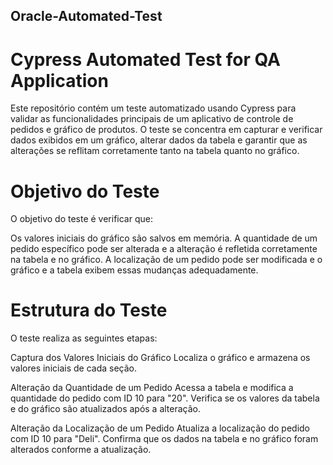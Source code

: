 ## Oracle-Automated-Test

# Cypress Automated Test for QA Application

Este repositório contém um teste automatizado usando Cypress para validar as funcionalidades principais de um aplicativo de controle de pedidos e gráfico de produtos. O teste se concentra em capturar e verificar dados exibidos em um gráfico, alterar dados da tabela e garantir que as alterações se reflitam corretamente tanto na tabela quanto no gráfico.

# Objetivo do Teste

O objetivo do teste é verificar que:

Os valores iniciais do gráfico são salvos em memória.
A quantidade de um pedido específico pode ser alterada e a alteração é refletida corretamente na tabela e no gráfico.
A localização de um pedido pode ser modificada e o gráfico e a tabela exibem essas mudanças adequadamente.

# Estrutura do Teste

O teste realiza as seguintes etapas:

  Captura dos Valores Iniciais do Gráfico
    Localiza o gráfico e armazena os valores iniciais de cada seção.

  Alteração da Quantidade de um Pedido
    Acessa a tabela e modifica a quantidade do pedido com ID 10 para "20".
    Verifica se os valores da tabela e do gráfico são atualizados após a alteração.

  Alteração da Localização de um Pedido
    Atualiza a localização do pedido com ID 10 para "Deli".
    Confirma que os dados na tabela e no gráfico foram alterados conforme a atualização.
